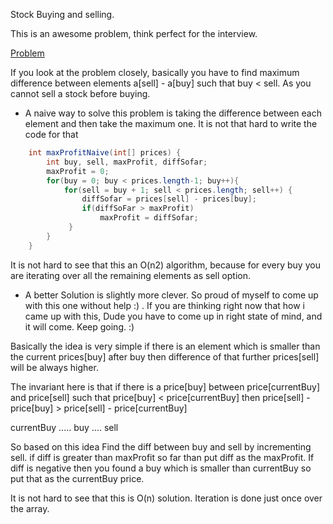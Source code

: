 Stock Buying and selling.

This is an awesome problem, think perfect for the interview.

[Problem](https://leetcode.com/problems/best-time-to-buy-and-sell-stock/)

If you look at the problem closely, basically you have to find maximum difference between elements a[sell] - a[buy] such that buy < sell.
As you cannot sell a stock before buying.

- A naive way to solve this problem is taking the difference between each element and then take the maximum one. It is not that hard to write the code for that

```Java
    int maxProfitNaive(int[] prices) {
        int buy, sell, maxProfit, diffSofar;
        maxProfit = 0;
        for(buy = 0; buy < prices.length-1; buy++){
            for(sell = buy + 1; sell < prices.length; sell++) {
                diffSofar = prices[sell] - prices[buy];
                if(diffSoFar > maxProfit)
                    maxProfit = diffSofar;
             }
        }
    }
```

It is not hard to see that this an O(n2) algorithm, because for every buy you are iterating over all the remaining elements as sell option.


- A better Solution is slightly more clever. So proud of myself to come up with this one without help :) .
If you are thinking right now that how i came up with this, Dude you have to come up in right state of mind, and it will come. Keep going. :)

Basically the idea is very simple if there is an element which is smaller than the current prices[buy] after buy then difference of that further prices[sell] will be always higher.

 The invariant here is that if there is a price[buy] between price[currentBuy] and price[sell] such that price[buy] < price[currentBuy] then
  price[sell] - price[buy] > price[sell] - price[currentBuy]

  currentBuy ..... buy .... sell

 So based on this idea
 Find the diff between buy and sell by incrementing sell.
 if diff is greater than maxProfit so far than put diff as the maxProfit.
 If diff is negative then you found a buy which is smaller than currentBuy so put that as the currentBuy price.

 It is not hard to see that this is O(n) solution. Iteration is done just once over the array.

